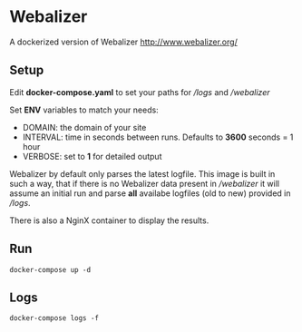 # Webalizer
A dockerized version of Webalizer http://www.webalizer.org/

## Setup
Edit __docker-compose.yaml__ to set your paths for _/logs_ and _/webalizer_

Set __ENV__ variables to match your needs:

* DOMAIN: the domain of your site
* INTERVAL: time in seconds between runs. Defaults to __3600__ seconds = 1 hour
* VERBOSE: set to __1__ for detailed output

Webalizer by default only parses the latest logfile. 
This image is built in such a way, that 
if there is no Webalizer data present in _/webalizer_ it will assume an initial run and parse __all__
availabe logfiles (old to new) provided in _/logs_.

There is also a NginX container to display the results.

## Run
`docker-compose up -d`

## Logs
`docker-compose logs -f`
